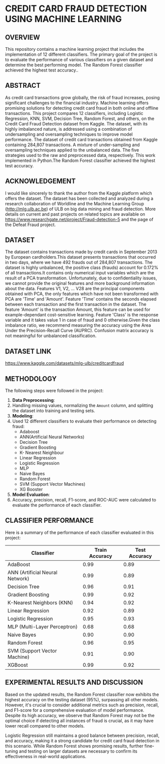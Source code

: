 # CREDIT CARD FRAUD DETECTION USING MACHINE LEARNING
## OVERVIEW
This repository contains a machine learning project that includes the implementation of 12 different classifiers. The primary goal of the project is to evaluate the performance of various classifiers on a given dataset and determine the best performing model. The Random Forest classifier achieved the highest test accuracy..
## ABSTRACT
As credit card transactions grow globally, the risk of fraud increases, posing significant challenges to the financial industry. Machine learning offers promising solutions for detecting credit card fraud in both online and offline transactions. This project compares 12 classifiers, including Logistic Regression, KNN, SVM, Decision Tree, Random Forest, and others, on the Credit Card Fraud Detection dataset from Kaggle. The dataset, with its highly imbalanced nature, is addressed using a combination of undersampling and oversampling techniques to improve model performance.  The dataset of credit card transactions obtained from Kaggle containing 284,807 transactions. A mixture of under-sampling and oversampling techniques applied to the unbalanced data. The five strategies used to the raw and preprocessed data, respectively. This work implemented in Python.The Random Forest classifier achieved the highest test accuracy.
## ACKNOWLEDGEMENT
 I would like sincerely to thank the author from the Kaggle platform which offers the dataset. The dataset has been collected and analyzed during a research collaboration of Worldline and the Machine Learning Group (http://mlg.ulb.ac.be) of ULB on big data mining and fraud detection. More details on current and past projects on related topics are available on https://www.researchgate.net/project/Fraud-detection-5 and the page of the Defeat Fraud project.
## DATASET
The dataset contains transactions made by credit cards in September 2013 by European cardholders.This dataset presents transactions that occurred in two days, where we have 492 frauds out of 284,807 transactions. The dataset is highly unbalanced, the positive class (frauds) account for 0.172% of all transactions.It contains only numerical input variables which are the result of a PCA transformation. Unfortunately, due to confidentiality issues, we cannot provide the original features and more background information about the data. Features V1, V2, … V28 are the principal components obtained with PCA, the only features which have not been transformed with PCA are 'Time' and 'Amount'. Feature 'Time' contains the seconds elapsed between each transaction and the first transaction in the dataset. The feature 'Amount' is the transaction Amount, this feature can be used for example-dependant cost-sensitive learning. Feature 'Class' is the response variable and it takes value 1 in case of fraud and 0 otherwise.Given the class imbalance ratio, we recommend measuring the accuracy using the Area Under the Precision-Recall Curve (AUPRC). Confusion matrix accuracy is not meaningful for unbalanced classification.
## DATASET LINK
https://www.kaggle.com/datasets/mlg-ulb/creditcardfraud
## METHODOLOGY
The following steps were followed in the project:
1. **Data Preprocessing**:
2. Handling missing values, normalizing the `Amount` column, and splitting the dataset into training and testing sets.
3. **Modeling**:
4. Used 12 different classifiers to evaluate their performance on detecting fraud:
   - Adaboost
   - ANN(Artificial Neural Networks)
   - Decision Tree
   - Gradient Boosting
   - K- Nearest Neighbour
   - Linear Regression
   - Logistic Regression
   - MLP
   - Naive Bayes
   - Random Forest
   - SVM (Support Vector Machines)
   - XG Booster
5. **Model Evaluation**:
6. Accuracy, precision, recall, F1-score, and ROC-AUC were calculated to evaluate the performance of each classifier.

## CLASSIFIER PERFORMANCE
Here is a summary of the performance of each classifier evaluated in this project:

| Classifier                      | Train Accuracy | Test Accuracy |
|---------------------------------|----------------|---------------|
| AdaBoost                        |     0.99       |     0.89      |
| ANN (Artificial Neural Network) |     0.99       |     0.89      |
| Decision Tree                   |     0.96       |     0.91      |
| Gradient Boosting               |     0.99       |     0.92      |
| K-Nearest Neighbors (KNN)       |     0.94       |     0.92      |
| Linear Regression               |     0.92       |     0.89      |
| Logistic Regression             |     0.95       |     0.93      |
| MLP (Multi-Layer Perceptron)    |     0.68       |     0.68      |
| Naive Bayes                     |     0.90       |     0.90      |
| Random Forest                   |     0.96       |     0.95      |
| SVM (Support Vector Machine)    |     0.91       |     0.90      |
| XGBoost                         |     0.99       |     0.92      |

## EXPERIMENTAL RESULTS AND DISCUSSION
Based on the updated results, the Random Forest classifier now exhibits the highest accuracy on the testing dataset (95%), surpassing all other models. However, it's crucial to consider additional metrics such as precision, recall, and F1-score for a comprehensive evaluation of model performance. Despite its high accuracy, we observe that Random Forest may not be the optimal choice if detecting all instances of fraud is crucial, as it may have lower recall compared to other models.

Logistic Regression still maintains a good balance between precision, recall, and accuracy, making it a strong candidate for credit card fraud detection in this scenario. While Random Forest shows promising results, further fine-tuning and testing on larger datasets are necessary to confirm its effectiveness in real-world applications.
